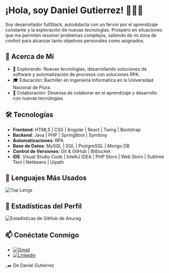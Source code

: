 # ¡Hola, soy Daniel Gutierrez! 👋🏻‍💻

Soy desarrollador fullStack, autodidacta con un fervor por el aprendizaje constante y la exploración de nuevas tecnologías. Prospero en situaciones que me permiten resolver problemas complejos, saliendo de mi zona de confort para alcanzar tanto objetivos personales como asignados.

## 💬 Acerca de Mí
- 🔭 Explorando: Nuevas tecnologías, desarrollando soluciones de software y automatización de procesos con soluciones RPA.
- 🎓 Educación: Bachiller en Ingenieria Informatica en la Universidad Nacional de Piura.
- 👯 Colaboración: Deseosa de colaborar en el aprendizaje y desarrollo con nuevas tecnologías.

## 🛠 Tecnologías
- **Frontend**: HTML5 | CSS | Angular | React | Twing | Bootstrap
- **Backend**: Java | PHP | SpringBoot | Symfony
- **Automatizaciones**: RPA
- **Base de Datos**: MySQL | SQL | PostgreSQL | Mongo DB
- **Control de Versiones**: Git & GitHub | Bitbucket
- **IDE**: Visual Studio Code | IntelliJ IDEA | PHP Storn | Web Storn | Sublime Text | Netbeans | Uipath

## 👅 Lenguajes Más Usados
<!-- Esto puede ser generado usando una tarjeta de Lenguajes Más Usados de GitHub (https://github.com/anuraghazra/github-readme-stats) -->
![Top Langs](https://github-readme-stats.vercel.app/api/top-langs/?username=tuusuario&theme=tokyonight)

## 🎹 Estadísticas del Perfil
<!-- Tarjeta de Estadísticas de GitHub (https://github.com/anuraghazra/github-readme-stats) -->
![Estadísticas de GitHub de Anurag](https://github-readme-stats.vercel.app/api?username=tuusuario&show_icons=true&theme=tokyonight)

## 📫 Conéctate Conmigo
- [![Gmail](https://img.shields.io/badge/-Gmail-D14836?style=flat-square&logo=Gmail&logoColor=white)](mailto:dgutierrezvillegas@gmail.com)
- [![Linkedin](https://img.shields.io/badge/-LinkedIn-blue?style=flat-square&logo=Linkedin&logoColor=white)](https://www.linkedin.com/in/daniel-gutierrez-villegas/)

_✒️ De Daniel Gutierrez
